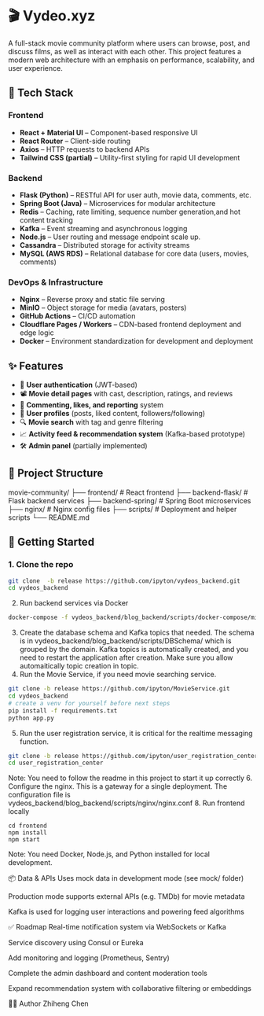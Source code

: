 # 🎬 Vydeo.xyz

A full-stack movie community platform where users can browse, post, and discuss films, as well as interact with each other. This project features a modern web architecture with an emphasis on performance, scalability, and user experience.

## 🚀 Tech Stack

### Frontend

- **React + Material UI** – Component-based responsive UI  
- **React Router** – Client-side routing  
- **Axios** – HTTP requests to backend APIs  
- **Tailwind CSS (partial)** – Utility-first styling for rapid UI development  

### Backend

- **Flask (Python)** – RESTful API for user auth, movie data, comments, etc.  
- **Spring Boot (Java)** – Microservices for modular architecture  
- **Redis** – Caching, rate limiting, sequence number generation,and hot content tracking
- **Kafka** – Event streaming and asynchronous logging  
- **Node.js** – User routing and message endpoint scale up. 
- **Cassandra** – Distributed storage for activity streams  
- **MySQL (AWS RDS)** – Relational database for core data (users, movies, comments)  

### DevOps & Infrastructure

- **Nginx** – Reverse proxy and static file serving  
- **MinIO** – Object storage for media (avatars, posters)  
- **GitHub Actions** – CI/CD automation  
- **Cloudflare Pages / Workers** – CDN-based frontend deployment and edge logic  
- **Docker** – Environment standardization for development and deployment  

## ✨ Features

- 🔐 **User authentication** (JWT-based)  
- 📽️ **Movie detail pages** with cast, description, ratings, and reviews  
- 💬 **Commenting, likes, and reporting** system  
- 👤 **User profiles** (posts, liked content, followers/following)  
- 🔍 **Movie search** with tag and genre filtering  
- 📈 **Activity feed & recommendation system** (Kafka-based prototype)  
- 🛠️ **Admin panel** (partially implemented)  

## 📁 Project Structure

movie-community/
├── frontend/ # React frontend
├── backend-flask/ # Flask backend services
├── backend-spring/ # Spring Boot microservices
├── nginx/ # Nginx config files
├── scripts/ # Deployment and helper scripts
└── README.md

## 🧪 Getting Started

### 1. Clone the repo

```bash
git clone  -b release https://github.com/ipyton/vydeos_backend.git
cd vydeos_backend
```
2. Run backend services via Docker
```bash
docker-compose -f vydeos_backend/blog_backend/scripts/docker-compose/middleware up -d
```

3. Create the database schema and Kafka topics that needed. The schema is in vydeos_backend/blog_backend/scripts/DBSchema/ which is grouped by the domain. Kafka topics is automatically created, and you need to restart the application after creation. Make sure you allow automaitically topic creation in topic.
4. Run the Movie Service, if you need movie searching service.
```bash
git clone -b release https://github.com/ipyton/MovieService.git
cd vydeos_backend
# create a venv for yourself before next steps
pip install -f requirements.txt
python app.py
```
5. Run the user registration service, it is critical for the realtime messaging function.
```bash
git clone -b release https://github.com/ipyton/user_registration_center.git
cd user_registration_center
```
Note: You need to follow the readme in this project to start it up correctly
6. Configure the nginx. This is a gateway for a single deployment. The configuration file is vydeos_backend/blog_backend/scripts/nginx/nginx.conf
8. Run frontend locally
```
cd frontend
npm install
npm start
```
Note: You need Docker, Node.js, and Python installed for local development.

📦 Data & APIs
Uses mock data in development mode (see mock/ folder)

Production mode supports external APIs (e.g. TMDb) for movie metadata

Kafka is used for logging user interactions and powering feed algorithms

✅ Roadmap
 Real-time notification system via WebSockets or Kafka

 Service discovery using Consul or Eureka

 Add monitoring and logging (Prometheus, Sentry)

 Complete the admin dashboard and content moderation tools

 Expand recommendation system with collaborative filtering or embeddings


🧑‍💻 Author
Zhiheng Chen
